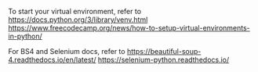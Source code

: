 To start your virtual environment, refer to 
https://docs.python.org/3/library/venv.html
https://www.freecodecamp.org/news/how-to-setup-virtual-environments-in-python/

For BS4 and Selenium docs, refer to 
https://beautiful-soup-4.readthedocs.io/en/latest/
https://selenium-python.readthedocs.io/
